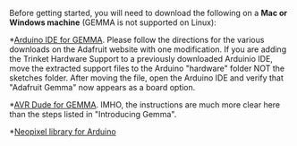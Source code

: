 Before getting started, you will need to download the following on a **Mac or Windows machine** (GEMMA is not supported on Linux):

*[Arduino IDE for GEMMA](https://learn.adafruit.com/introducing-gemma/setting-up-with-arduino-ide). Please follow the directions for the various downloads on the Adafruit website with one modification. If you are adding the Trinket Hardware Support to a previously downloaded Arduinio IDE, move the extracted support files to the Arduino "hardware" folder NOT the sketches folder. After moving the file, open the Arduino IDE and verify that "Adafruit Gemma" now appears as a board option.

*[AVR Dude for GEMMA](https://learn.adafruit.com/introducing-trinket/programming-with-avrdude). IMHO, the instructions are much more clear here than the steps listed in "Introducing Gemma".

*[Neopixel library for Arduino](https://github.com/adafruit/Adafruit_NeoPixel/archive/master.zip)
